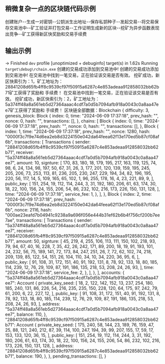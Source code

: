 ## 稍微复杂一点的区块链代码示例

创建账户--生成一对密钥--公钥派生出地址--保存私钥种子--发起交易--将交易保存交易池中--矿工验证并打包交易--工作证明生成新的区块--挖矿为异步函数表现出竞争--矿工获得新区快奖励和交易手续费

## 输出示例


->    Finished `dev` profile [unoptimized + debuginfo] target(s) in 1.62s
     Running `target\debug\rchain.exe`
创建的交易成功添加到交易池中!
创建的交易成功添加到交易池中!
在交易池中找到一笔交易，正在验证该交易是否有效。
挖矿成功，新区快索引为：1，矿工地址为：28841208d65fb4ff8c9539cf97f50915a6287c4e853adeaa912858032bb62b71矿工获得了奖励和 手续费！
在交易池中找到一笔交易，正在验证该交易是否有效。
挖矿成功，新区快索引为：2，矿工地址为：5a374ff48a8a561eb5d27364aaac4cdf7a0d5b7094afb918a0043c0a8aa47ee7矿工获得了奖励和 手续费！
区块链全部数据：Blockchain {
    difficulty: 3,
    genesis_block: Block {
        index: 0,
        time: "2024-06-09 17:37:18",
        prev_hash: "",
        nonce: 0,
        hash: "",
        transactions: [],
    },
    chains: [
        Block {
            index: 0,
            time: "2024-06-09 17:37:18",
            prev_hash: "",
            nonce: 0,
            hash: "",
            transactions: [],
        },
        Block {
            index: 1,
            time: "2024-06-09 17:37:18",
            prev_hash: "",
            nonce: 1280,
            hash: "0000f3c7f9e74d6ea2eb8d3224150e042da64feea62f13e170ed5b87cf08af6b",
            transactions: [
                Transactions {
                    sender: "28841208d65fb4ff8c9539cf97f50915a6287c4e853adeaa912858032bb62b71",
                    receiver: "5a374ff48a8a561eb5d27364aaac4cdf7a0d5b7094afb918a0043c0a8aa47ee7",
                    amount: 10,
                    signture: [
                        170,
                        83,
                        180,
                        18,
                        179,
                        195,
                        217,
                        163,
                        119,
                        125,
                        74,
                        98,
                        6,
                        24,
                        134,
                        98,
                        197,
                        50,
                        67,
                        31,
                        26,
                        3,
                        177,
                        201,
                        120,
                        139,
                        159,
                        195,
                        245,
                        205,
                        206,
                        73,
                        253,
                        113,
                        81,
                        236,
                        205,
                        230,
                        247,
                        229,
                        194,
                        34,
                        82,
                        196,
                        195,
                        220,
                        56,
                        117,
                        14,
                        5,
                        109,
                        165,
                        65,
                        102,
                        1,
                        96,
                        255,
                        178,
                        16,
                        4,
                        23,
                        221,
                        89,
                        9,
                    ],
                    public_key: [
                        151,
                        254,
                        19,
                        112,
                        114,
                        244,
                        3,
                        31,
                        192,
                        180,
                        206,
                        61,
                        63,
                        174,
                        30,
                        18,
                        22,
                        100,
                        156,
                        24,
                        155,
                        206,
                        54,
                        86,
                        232,
                        102,
                        216,
                        173,
                        226,
                        150,
                        131,
                        128,
                    ],
                    time: "2024-06-09 17:37:18",
                    service_fee: 1,
                },
            ],
        },
        Block {
            index: 2,
            time: "2024-06-09 17:37:18",
            prev_hash: "0000f3c7f9e74d6ea2eb8d3224150e042da64feea62f13e170ed5b87cf08af6b",
            nonce: 2116,
            hash: "000ae23eafd7b04941c9238a9a696f056e444b31ef62b6b4f756cf200b7ee7ae",
            transactions: [
                Transactions {
                    sender: "5a374ff48a8a561eb5d27364aaac4cdf7a0d5b7094afb918a0043c0a8aa47ee7",
                    receiver: "28841208d65fb4ff8c9539cf97f50915a6287c4e853adeaa912858032bb62b71",
                    amount: 50,
                    signture: [
                        45,
                        219,
                        4,
                        255,
                        106,
                        113,
                        111,
                        150,
                        102,
                        218,
                        93,
                        79,
                        94,
                        67,
                        40,
                        16,
                        228,
                        7,
                        35,
                        42,
                        26,
                        242,
                        171,
                        89,
                        200,
                        18,
                        19,
                        91,
                        193,
                        101,
                        24,
                        232,
                        56,
                        75,
                        189,
                        141,
                        72,
                        173,
                        84,
                        247,
                        251,
                        26,
                        7,
                        72,
                        62,
                        102,
                        74,
                        218,
                        209,
                        139,
                        85,
                        122,
                        54,
                        151,
                        26,
                        104,
                        110,
                        34,
                        10,
                        34,
                        220,
                        36,
                        95,
                        6,
                    ],
                    public_key: [
                        91,
                        108,
                        31,
                        172,
                        151,
                        40,
                        91,
                        192,
                        131,
                        8,
                        78,
                        92,
                        133,
                        18,
                        80,
                        185,
                        114,
                        239,
                        12,
                        76,
                        29,
                        109,
                        87,
                        191,
                        186,
                        135,
                        218,
                        53,
                        208,
                        24,
                        26,
                        93,
                    ],
                    time: "2024-06-09 17:37:18",
                    service_fee: 2,
                },
            ],
        },
    ],
    accounts: {
        "5a374ff48a8a561eb5d27364aaac4cdf7a0d5b7094afb918a0043c0a8aa47ee7": Account {
            private_key_seed: [
                18,
                2,
                122,
                142,
                152,
                13,
                237,
                254,
                180,
                185,
                240,
                131,
                86,
                226,
                54,
                216,
                235,
                235,
                150,
                228,
                120,
                64,
                175,
                97,
                242,
                79,
                61,
                200,
                6,
                22,
                227,
                12,
            ],
            public_key: [
                91,
                108,
                31,
                172,
                151,
                40,
                91,
                192,
                131,
                8,
                78,
                92,
                133,
                18,
                80,
                185,
                114,
                239,
                12,
                76,
                29,
                109,
                87,
                191,
                186,
                135,
                218,
                53,
                208,
                24,
                26,
                93,
            ],
            address: "5a374ff48a8a561eb5d27364aaac4cdf7a0d5b7094afb918a0043c0a8aa47ee7",
            balance: 110,
        },
        "28841208d65fb4ff8c9539cf97f50915a6287c4e853adeaa912858032bb62b71": Account {
            private_key_seed: [
                175,
                240,
                58,
                144,
                23,
                189,
                76,
                159,
                47,
                25,
                88,
                121,
                240,
                212,
                87,
                39,
                114,
                100,
                247,
                194,
                39,
                99,
                207,
                155,
                17,
                59,
                17,
                153,
                133,
                120,
                36,
                15,
            ],
            public_key: [
                151,
                254,
                19,
                112,
                114,
                244,
                3,
                31,
                192,
                180,
                206,
                61,
                63,
                174,
                30,
                18,
                22,
                100,
                156,
                24,
                155,
                206,
                54,
                86,
                232,
                102,
                216,
                173,
                226,
                150,
                131,
                128,
            ],
            address: "28841208d65fb4ff8c9539cf97f50915a6287c4e853adeaa912858032bb62b71",
            balance: 190,
        },
    },
    pending_transactions: [],
}
